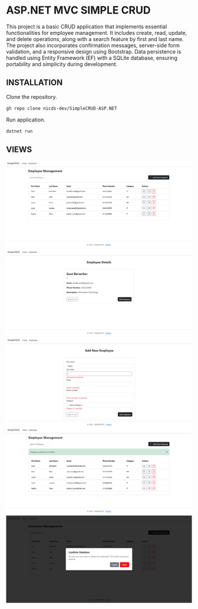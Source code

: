 # ASP.NET MVC SIMPLE CRUD

This project is a basic CRUD application that implements essential functionalities for employee management. It includes create, read, update, and delete operations, along with a search feature by first and last name. The project also incorporates confirmation messages, server-side form validation, and a responsive design using Bootstrap. Data persistence is handled using Entity Framework (EF) with a SQLite database, ensuring portability and simplicity during development.

## INSTALLATION

Clone the repository.

```bash
gh repo clone nicds-dev/SimpleCRUD-ASP.NET
```

Run application.

```bash
dotnet run
```

## VIEWS

![Home](images/home.png)
![Detail](images/detail.png)
![ADD/UPDATE](images/add-update.png)
![SUCCESS-MSG](images/success.png)
![DELETE](images/delete.png)